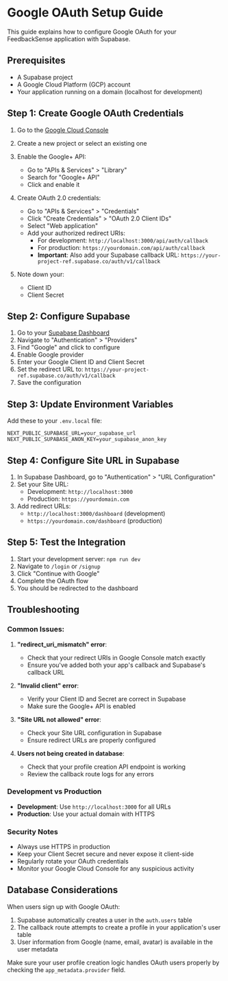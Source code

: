 # Google OAuth Setup Guide

This guide explains how to configure Google OAuth for your FeedbackSense application with Supabase.

## Prerequisites

- A Supabase project
- A Google Cloud Platform (GCP) account
- Your application running on a domain (localhost for development)

## Step 1: Create Google OAuth Credentials

1. Go to the [Google Cloud Console](https://console.cloud.google.com/)
2. Create a new project or select an existing one
3. Enable the Google+ API:
   - Go to "APIs & Services" > "Library"
   - Search for "Google+ API"
   - Click and enable it

4. Create OAuth 2.0 credentials:
   - Go to "APIs & Services" > "Credentials"
   - Click "Create Credentials" > "OAuth 2.0 Client IDs"
   - Select "Web application"
   - Add your authorized redirect URIs:
     - For development: `http://localhost:3000/api/auth/callback`
     - For production: `https://yourdomain.com/api/auth/callback`
     - **Important**: Also add your Supabase callback URL: `https://your-project-ref.supabase.co/auth/v1/callback`

5. Note down your:
   - Client ID
   - Client Secret

## Step 2: Configure Supabase

1. Go to your [Supabase Dashboard](https://supabase.com/dashboard)
2. Navigate to "Authentication" > "Providers"
3. Find "Google" and click to configure
4. Enable Google provider
5. Enter your Google Client ID and Client Secret
6. Set the redirect URL to: `https://your-project-ref.supabase.co/auth/v1/callback`
7. Save the configuration

## Step 3: Update Environment Variables

Add these to your `.env.local` file:

```env
NEXT_PUBLIC_SUPABASE_URL=your_supabase_url
NEXT_PUBLIC_SUPABASE_ANON_KEY=your_supabase_anon_key
```

## Step 4: Configure Site URL in Supabase

1. In Supabase Dashboard, go to "Authentication" > "URL Configuration"
2. Set your Site URL:
   - Development: `http://localhost:3000`
   - Production: `https://yourdomain.com`
3. Add redirect URLs:
   - `http://localhost:3000/dashboard` (development)
   - `https://yourdomain.com/dashboard` (production)

## Step 5: Test the Integration

1. Start your development server: `npm run dev`
2. Navigate to `/login` or `/signup`
3. Click "Continue with Google"
4. Complete the OAuth flow
5. You should be redirected to the dashboard

## Troubleshooting

### Common Issues:

1. **"redirect_uri_mismatch" error**:
   - Check that your redirect URIs in Google Console match exactly
   - Ensure you've added both your app's callback and Supabase's callback URL

2. **"Invalid client" error**:
   - Verify your Client ID and Secret are correct in Supabase
   - Make sure the Google+ API is enabled

3. **"Site URL not allowed" error**:
   - Check your Site URL configuration in Supabase
   - Ensure redirect URLs are properly configured

4. **Users not being created in database**:
   - Check that your profile creation API endpoint is working
   - Review the callback route logs for any errors

### Development vs Production

- **Development**: Use `http://localhost:3000` for all URLs
- **Production**: Use your actual domain with HTTPS

### Security Notes

- Always use HTTPS in production
- Keep your Client Secret secure and never expose it client-side
- Regularly rotate your OAuth credentials
- Monitor your Google Cloud Console for any suspicious activity

## Database Considerations

When users sign up with Google OAuth:
1. Supabase automatically creates a user in the `auth.users` table
2. The callback route attempts to create a profile in your application's user table
3. User information from Google (name, email, avatar) is available in the user metadata

Make sure your user profile creation logic handles OAuth users properly by checking the `app_metadata.provider` field.